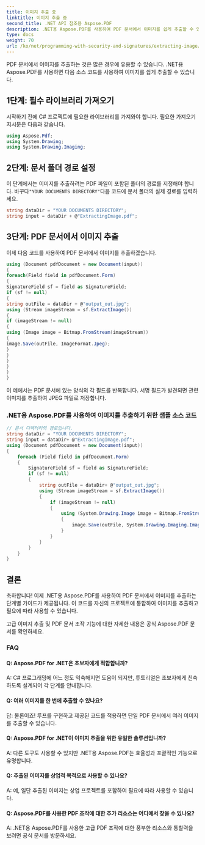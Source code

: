 ```yaml
---
title: 이미지 추출 중
linktitle: 이미지 추출 중
second_title: .NET API 참조용 Aspose.PDF
description: .NET용 Aspose.PDF를 사용하여 PDF 문서에서 이미지를 쉽게 추출할 수 있습니다.
type: docs
weight: 70
url: /ko/net/programming-with-security-and-signatures/extracting-image/
---
```

PDF 문서에서 이미지를 추출하는 것은 많은 경우에 유용할 수 있습니다. .NET용 Aspose.PDF를 사용하면 다음 소스 코드를 사용하여 이미지를 쉽게 추출할 수 있습니다.

## 1단계: 필수 라이브러리 가져오기

시작하기 전에 C# 프로젝트에 필요한 라이브러리를 가져와야 합니다. 필요한 가져오기 지시문은 다음과 같습니다.

```csharp
using Aspose.Pdf;
using System.Drawing;
using System.Drawing.Imaging;
```

## 2단계: 문서 폴더 경로 설정

 이 단계에서는 이미지를 추출하려는 PDF 파일이 포함된 폴더의 경로를 지정해야 합니다. 바꾸다`"YOUR DOCUMENTS DIRECTORY"`다음 코드에 문서 폴더의 실제 경로를 입력하세요.

```csharp
string dataDir = "YOUR DOCUMENTS DIRECTORY";
string input = dataDir + @"ExtractingImage.pdf";
```

## 3단계: PDF 문서에서 이미지 추출

이제 다음 코드를 사용하여 PDF 문서에서 이미지를 추출하겠습니다.

```csharp
using (Document pdfDocument = new Document(input))
{
foreach(Field field in pdfDocument.Form)
{
SignatureField sf = field as SignatureField;
if (sf != null)
{
string outFile = dataDir + @"output_out.jpg";
using (Stream imageStream = sf.ExtractImage())
{
if (imageStream != null)
{
using (Image image = Bitmap.FromStream(imageStream))
{
image.Save(outFile, ImageFormat.Jpeg);
}
}
}
}
}
}
```

이 예에서는 PDF 문서에 있는 양식의 각 필드를 반복합니다. 서명 필드가 발견되면 관련 이미지를 추출하여 JPEG 파일로 저장합니다.

### .NET용 Aspose.PDF를 사용하여 이미지를 추출하기 위한 샘플 소스 코드 
```csharp
// 문서 디렉터리의 경로입니다.
string dataDir = "YOUR DOCUMENTS DIRECTORY";
string input = dataDir+ @"ExtractingImage.pdf";
using (Document pdfDocument = new Document(input))
{
	foreach (Field field in pdfDocument.Form)
	{
		SignatureField sf = field as SignatureField;
		if (sf != null)
		{
			string outFile = dataDir+ @"output_out.jpg";
			using (Stream imageStream = sf.ExtractImage())
			{
				if (imageStream != null)
				{
					using (System.Drawing.Image image = Bitmap.FromStream(imageStream))
					{
						image.Save(outFile, System.Drawing.Imaging.ImageFormat.Jpeg);
					}
				}
			}
		}
	}
}
```

## 결론

축하합니다! 이제 .NET용 Aspose.PDF를 사용하여 PDF 문서에서 이미지를 추출하는 단계별 가이드가 제공됩니다. 이 코드를 자신의 프로젝트에 통합하여 이미지를 추출하고 필요에 따라 사용할 수 있습니다.

고급 이미지 추출 및 PDF 문서 조작 기능에 대한 자세한 내용은 공식 Aspose.PDF 문서를 확인하세요.


### FAQ

#### Q: Aspose.PDF for .NET은 초보자에게 적합합니까?

A: C# 프로그래밍에 어느 정도 익숙해지면 도움이 되지만, 튜토리얼은 초보자에게 친숙하도록 설계되어 각 단계를 안내합니다.

#### Q: 여러 이미지를 한 번에 추출할 수 있나요?

답: 물론이죠! 루프를 구현하고 제공된 코드를 적용하면 단일 PDF 문서에서 여러 이미지를 추출할 수 있습니다.

#### Q: Aspose.PDF for .NET이 이미지 추출을 위한 유일한 솔루션입니까?

A: 다른 도구도 사용할 수 있지만 .NET용 Aspose.PDF는 효율성과 포괄적인 기능으로 유명합니다.

#### Q: 추출된 이미지를 상업적 목적으로 사용할 수 있나요?

A: 예, 일단 추출된 이미지는 상업 프로젝트를 포함하여 필요에 따라 사용할 수 있습니다.

#### Q: Aspose.PDF를 사용한 PDF 조작에 대한 추가 리소스는 어디에서 찾을 수 있나요?

A: .NET용 Aspose.PDF를 사용한 고급 PDF 조작에 대한 풍부한 리소스와 통찰력을 보려면 공식 문서를 방문하세요.